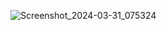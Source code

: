 
![Screenshot_2024-03-31_075324](/uploads/a4f64bbf1a9d1a701f2ed3b866ca65e7/Screenshot_2024-03-31_075324.png)
